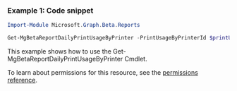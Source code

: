 ### Example 1: Code snippet

```powershell
Import-Module Microsoft.Graph.Beta.Reports

Get-MgBetaReportDailyPrintUsageByPrinter -PrintUsageByPrinterId $printUsageByPrinterId
```
This example shows how to use the Get-MgBetaReportDailyPrintUsageByPrinter Cmdlet.

To learn about permissions for this resource, see the [permissions reference](/graph/permissions-reference).

